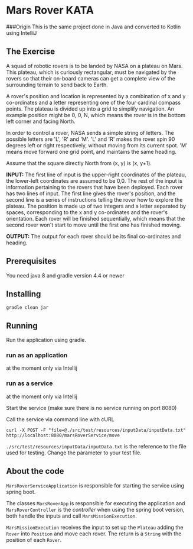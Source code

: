 # Mars Rover KATA

###Origin
This is the same project done in Java and converted to Kotlin using IntelliJ

## The Exercise
A squad of robotic rovers is to be landed by NASA on a plateau on Mars. This plateau, which is curiously rectangular, must be navigated by the rovers so that their on-board cameras can get a
complete view of the surrounding terrain to send back to Earth.

A rover's position and location is represented by a combination of x and y co-ordinates and a letter representing one of the four cardinal compass points. The plateau is divided up into a grid to simplify navigation. An example position might be 0, 0, N, which means the rover is in the bottom left corner and facing North.

In order to control a rover, NASA sends a simple string of letters. The possible letters are 'L', 'R' and 'M'. 'L' and 'R' makes the rover spin 90 degrees left or right respectively, without moving from its current spot. 'M' means move forward one grid point, and maintains the same heading.

Assume that the square directly North from (x, y) is (x, y+1).

**INPUT:** The first line of input is the upper-right coordinates of the plateau, the lower-left coordinates are assumed to be 0,0. The rest of the input is information pertaining to the rovers that have been deployed. Each rover has two lines of input. The first line gives the rover's position, and the second line is a series of instructions telling the rover how to explore the plateau. The position is made up of two integers and a letter separated by spaces, corresponding to the x and y co-ordinates and the rover's orientation. Each rover will be finished sequentially, which means that the second rover won't start to move until the first one has finished moving.

**OUTPUT:** The output for each rover should be its final co-ordinates and heading.

## Prerequisites
You need java 8 and gradle version 4.4 or newer

## Installing
```
gradle clean jar
```

## Running
Run the application using gradle.

### run as an application
at the moment only via Intellij

### run as a service
at the moment only via Intellij

Start the service (make sure there is no service running on port 8080)

Call the service via command line with cURL
```
curl -X POST -F "file=@./src/test/resources/inputData/inputData.txt" http://localhost:8080/marsRoverService/move
```
``./src/test/resources/inputData/inputData.txt`` is the reference to the file used for testing. Change the parameter to your test file.

## About the code

`MarsRoverServiceApplication` is responsible for starting the service using spring boot.

The classes `MarsRoverApp` is responsible for executing the application and `MarsRoverController` is the *controller* when using the spring boot version, both handle the inputs and call ``MarsMissionExecution``.

``MarsMissionExecution`` receives the input to set up the ``Plateau`` adding the ``Rover`` into ``Position`` and move each rover. The return is a ``String`` with the position of each ``Rover``.
